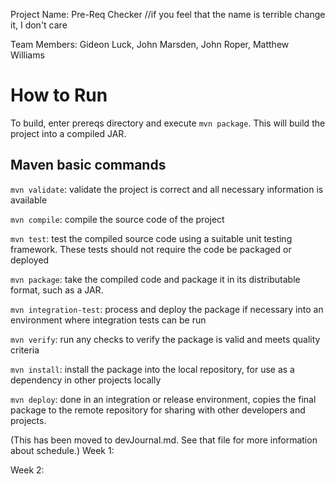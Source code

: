 Project Name: Pre-Req Checker //if you feel that the name is terrible change it, I don't care

Team Members: Gideon Luck, John Marsden, John Roper, Matthew Williams

How to Run
========================
To build, enter prereqs directory and execute `mvn package`. This will build the project into a compiled JAR. 



Maven basic commands
---------------
`mvn validate`: validate the project is correct and all necessary information is available

`mvn compile`: compile the source code of the project

`mvn test`: test the compiled source code using a suitable unit testing framework. These tests should not require the code be packaged or deployed

`mvn package`: take the compiled code and package it in its distributable format, such as a JAR.

`mvn integration-test`: process and deploy the package if necessary into an environment where integration tests can be run

`mvn verify`: run any checks to verify the package is valid and meets quality criteria

`mvn install`: install the package into the local repository, for use as a dependency in other projects locally

`mvn deploy`: done in an integration or release environment, copies the final package to the remote repository for sharing with other developers and projects.





(This has been moved to devJournal.md. See that file for more information about schedule.)
Week 1:

Week 2:


